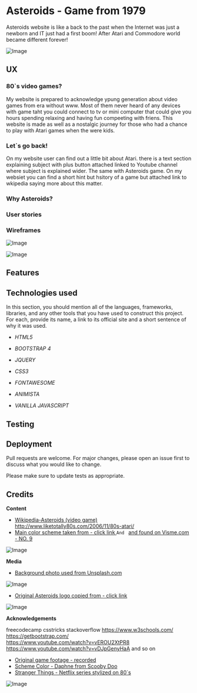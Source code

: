 # Asteroids - Game from 1979

Asteroids website is like a back to the past when the Internet was just a newborn and IT just had a first boom! After Atari and Commodore world became different forever! 

<p><img alt="Image" title="icon" src="assets/Icon-pictures.png" /></p>


## UX

### 80`s video games?
My website is prepared to acknowledge ypung generation about video games from era without www.
Most of them never heard of any devices with game taht you could connect to tv or mini computer that could give you hours spending relaxing and having fun compeeting with friens.
This website is made as well as a nostalgic journey for those who had a chance to play with Atari games when the were kids.

### Let`s go back!

On my website user can find out a little bit about Atari. there is a text section explaining subject with plus button attached linked to Youtube channel where subject is explained wider.
The same with Asteroids game. On my websiet you can find a short hint but hsitory of a game but attached link to wkipedia saying more about this matter.

### Why Asteroids?

### User stories

### Wireframes

<p><img alt="Image" title="icon" src="wireframes/PAGE1.png" /></p>
<p><img alt="Image" title="icon" src="wireframes/PAGE2.png" /></p>

## Features

## Technologies used

In this section, you should mention all of the languages, frameworks, libraries, and any other tools that you have used to construct this project. For each, provide its name, a link to its official site and a short sentence of why it was used.


* _HTML5_

* _BOOTSTRAP 4_

* _JQUERY_

* _CSS3_

* _FONTAWESOME_

* _ANIMISTA_

* _VANILLA JAVASCRIPT_


## Testing



## Deployment
Pull requests are welcome. For major changes, please open an issue first to discuss what you would like to change.

Please make sure to update tests as appropriate.


## Credits

**Content**

* [Wikipedia-Asteroids (video game)](https://bit.ly/2PMwBer)
http://www.liketotally80s.com/2006/11/80s-atari/
* [Main color scheme taken from - click link ](https://www.awwwards.com/sites/arkade-london-audio-reactive-art)
  `And ` [and found on Visme.com - NO. 9](https://visme.co/blog/website-color-schemes/)

![Image](https://bit.ly/2WCU8j9)

**Media**
* [Background photo used from Unsplash.com](https://bit.ly/34i6Iaa)

![Image](https://bit.ly/2pogWqS)
* [Original Asteroids logo copied from - click link](https://upload.wikimedia.org/wikipedia/commons/3/36/Asteroids_arcade_logo.png)

![Image](https://images.launchbox-app.com/449bf0bf-314d-4a1d-b284-e2ef0840b33a.png)

**Acknowledgements**

freecodecamp
csstricks
stackoverflow
https://www.w3schools.com/  
https://getbootstrap.com/   
https://www.youtube.com/watch?v=vEROU2XtPR8
https://www.youtube.com/watch?v=vDJpGenyHaA
and so on 


* [Original game footage - recorded](https://www.youtube.com/watch?v=9Ydu8UhIjeU)
* [Scheme Color - Daphne from Scooby Doo](https://bit.ly/36k9PQF)
* [Stranger Things - Netflix series stylized on 80`s](https://www.youtube.com/watch?v=YEG3bmU_WaI)

![Image](https://i.ytimg.com/vi/YEG3bmU_WaI/maxresdefault.jpg)

